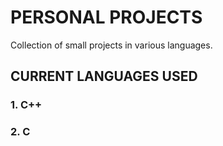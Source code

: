 # PERSONAL PROJECTS
Collection of small projects in various languages.

## CURRENT LANGUAGES USED
### 1. C++
### 2. C
